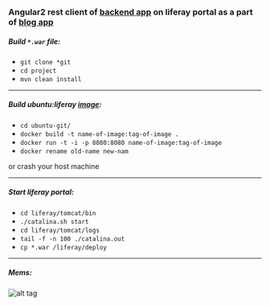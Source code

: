 ### Angular2 rest client of [backend app](https://github.com/vlsidlyarevich/liferay-blog-backend) on liferay portal as a part of [blog app](https://github.com/solairerove/blog-app)

##### Build `*.war` file: 

* `git clone *git`
* `cd project`
* `mvn clean install`

___

##### Build ubuntu:liferay [image](https://github.com/solairerove/docker/tree/master/ubuntu-liferay):

* `cd ubuntu-git/`
* `docker build -t name-of-image:tag-of-image .`
* `docker run -t -i -p 8080:8080 name-of-image:tag-of-image`
* `docker rename old-name new-nam`

or crash your host machine

___

##### Start liferay portal:

* `cd liferay/tomcat/bin`
* `./catalina.sh start`
* `cd liferay/tomcat/logs`
* `tail -f -n 100 ./catalina.out`
* `cp *.war /liferay/deploy`

___

##### Mems:

![alt tag](https://cloud.githubusercontent.com/assets/9396988/16380937/891aec50-3c82-11e6-94e4-7fe8060d11c8.png)
